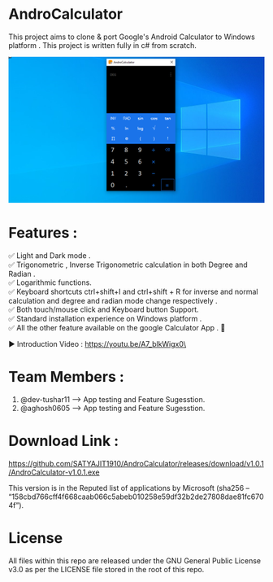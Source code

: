 # AndroCalculator
This project aims to clone &amp; port Google's Android Calculator to Windows platform . This project is written fully in c# from scratch.

![snapshot of Androcalculator](https://github.com/SATYAJIT1910/AndroCalculator/blob/master/androcalculator_pic.png?raw=true)
# Features :

✅ Light and Dark mode .\
✅ Trigonometric , Inverse Trigonometric calculation in both Degree and Radian .\
✅ Logarithmic  functions.\
✅ Keyboard  shortcuts ctrl+shift+I and ctrl+shift + R for inverse and normal calculation and degree and radian mode change respectively .\
✅ Both touch/mouse click and Keyboard button Support.\
✅ Standard installation  experience on Windows platform . \
✅ All the other feature available  on the google Calculator App . 💙
 
 
 ▶ Introduction Video : https://youtu.be/A7_blkWigx0\
 
 # Team Members :
  1. @dev-tushar11 --> App testing and Feature Sugesstion.
  2. @aghosh0605 --> App testing and Feature Sugesstion.

# Download Link :

https://github.com/SATYAJIT1910/AndroCalculator/releases/download/v1.0.1/AndroCalculator-v1.0.1.exe
 
This version is in the Reputed list of applications by Microsoft (sha256 – “158cbd766cff4f668caab066c5abeb010258e59df32b2de27808dae81fc6704f”).

# License

All files within this repo are released under the GNU General Public License v3.0 as per the LICENSE file stored in the root of this repo.
